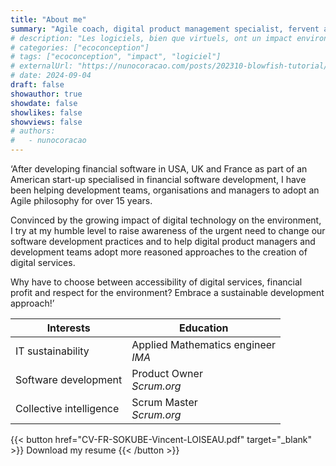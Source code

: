 ```yaml
---
title: "About me"
summary: "Agile coach, digital product management specialist, fervent advocate of sustainable development."
# description: "Les logiciels, bien que virtuels, ont un impact environnemental bien réel. La prolifération des obésiciels alourdit l'empreinte carbone du numérique. L'écoconception logicielle est la clé pour un avenir plus durable."
# categories: ["ecoconception"]
# tags: ["ecoconception", "impact", "logiciel"]
# externalUrl: "https://nunocoracao.com/posts/202310-blowfish-tutorial/"
# date: 2024-09-04
draft: false
showauthor: true
showdate: false
showlikes: false
showviews: false
# authors:
#   - nunocoracao
---
```


‘After developing financial software in USA, UK and France as part of an American start-up specialised in financial software development, I have been helping development teams, organisations and managers to adopt an Agile philosophy for over 15 years. 

Convinced by the growing impact of digital technology on the environment, I try at my humble level to raise awareness of the urgent need to change our software development practices and to help digital product managers and development teams adopt more reasoned approaches to the creation of digital services.

Why have to choose between accessibility of digital services, financial profit and respect for the environment? Embrace a sustainable development approach!’

| Interests | Education |
|----------|-----------|
| IT sustainability | Applied Mathematics engineer <br>_IMA_ |
| Software development | Product Owner <br>_Scrum.org_ |
| Collective intelligence | Scrum Master <br>_Scrum.org_ |

{{< button href="CV-FR-SOKUBE-Vincent-LOISEAU.pdf" target="_blank" >}}
Download my resume
{{< /button >}}
